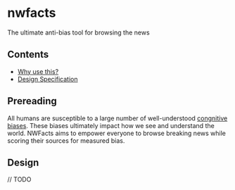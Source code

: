 # nwfacts

The ultimate anti-bias tool for browsing the news

## Contents

* [Why use this?](#prereading)
* [Design Specification](#design)

## Prereading

All humans are susceptible to a large number of well-understood [congnitive biases](https://en.wikipedia.org/wiki/List_of_cognitive_biases). These biases ultimately impact how we see and understand the world. NWFacts aims to empower everyone to browse breaking news while scoring their sources for measured bias.

## Design

// TODO
